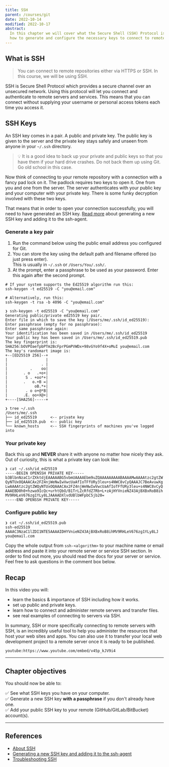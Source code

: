 ```yaml
---
title: SSH
parent: /courses/git
date: 2022-10-14
modified: 2022-10-17
abstract:
  In this chapter we will cover what the Secure Shell (SSH) Protocol is and
  how to generate and configure the necessary keys to connect to remote servers.
---
```


## What is SSH

> You can connect to remote repositories either via HTTPS or SSH.
> In this course, we will be using SSH.

SSH is Secure Shell Protocol which provides a secure channel over an unsecured network.
Using this protocol will let you connect and authenticate to remote servers and services.
This means that you can connect without supplying your username or personal access tokens
each time you access it.

## SSH Keys

An SSH key comes in a pair. A public and private key. The public key is given to the server
and the private key stays safely and unseen from anyone in your `~/.ssh` directory.

> :bulb: It is a good idea to back up your private and public keys so that you have them if your hard drive crashes.
> Do not back them up using Git. Go old school in this case.

Now think of connecting to your remote repository with a connection with a fancy pad lock on it.
The padlock requires two keys to open it. One from you and one from the server. The server authenticates
with your public key and your computer with your private key. There is some funky decryption involved
with these two keys.

That means that in order to open your connection successfully, you will need to have generated an SSH key.
[Read more][generate-key-ssh] about generating a new SSH key and adding it to the ssh-agent.

### Generate a key pair

1. Run the command below using the public email address you configured for Git.
1. You can store the key using the default path and filename offered (so just press enter).\
   This is usually in `~/.ssh` or `/Users/You/.ssh/`.
1. At the prompt, enter a passphrase to be used as your password.
   Enter this again after the second prompt.

```bash:title=terminal
# If your system supports the Ed25519 algorithm run this:
ssh-keygen -t ed25519 -C "you@email.com"

# Alternatively, run this:
ssh-keygen -t rsa -b 4096 -C "you@email.com"
```

```bash:title=terminal
❯ ssh-keygen -t ed25519 -C "you@email.com"
Generating public/private ed25519 key pair.
Enter file in which to save the key (/Users/me/.ssh/id_ed25519):
Enter passphrase (empty for no passphrase):
Enter same passphrase again:
Your identification has been saved in /Users/me/.ssh/id_ed25519
Your public key has been saved in /Users/me/.ssh/id_ed25519.pub
The key fingerprint is:
SHA256:bOVPOaefpbPTm2BcFprPGmPVWDx+98vGYo9f4X+oMuI you@email.com
The key's randomart image is:
+--[ED25519 256]--+
|                 |
|               . |
|          .    oo|
|       . o   .+o+|
|        S . +oo*+|
|       .   o.+B =|
|            oB.*+|
|        . o o+@*B|
|       .E. oo+X@+|
+----[SHA256]-----+
```

```bash:title=terminal
❯ tree ~/.ssh
/Users/me/.ssh
├── id_ed25519      <-- private key
├── id_ed25519.pub  <-- public key
└── known_hosts     <-- SSH fingerprints of machines you've logged into
```

### Your private key

Back this up and **NEVER** share it with anyone no matter how nicely they ask.
Out of curiosity, this is what a private key can look like:

```bash:title=terminal
❯ cat ~/.ssh/id_ed25519
-----BEGIN OPENSSH PRIVATE KEY-----
b3BlbnNzaC1rZXktdjEAAAAABG5vbmUAAAAEbm9uZQAAAAAAAAABAAAAMwAAAAtzc2gtZW
QyNTUxOQAAACAx2FZ4njWeNwIwVwcUaAfIoTFfURy3leu+s4NWC8vCyQAAAJC7BeAvuwXg
LwAAAAtzc2gtZWQyNTUxOQAAACAx2FZ4njWeNwIwVwcUaAfIoTFfURy3leu+s4NWC8vCyQ
AAAEBD0h0+hzwa9IcQc+urhtQbO/B1TrLZcRfdZ7Rb+L+zAjHYVnieNZ43AjBXBxRoB8ih
MV9RHLeV676zg1YLy8LJAAAADXlvdUBlbWFpbC5jb20=
-----END OPENSSH PRIVATE KEY-----
```

### Configure public key

```bash:title=terminal
❯ cat ~/.ssh/id_ed25519.pub
ssh-ed25519 AAAAC3NzaC1lZDI1NTE5AAAAIDHYVnieNZ43AjBXBxRoB8ihMV9RHLeV676zg1YLy8LJ you@email.com
```

Copy the whole output from `ssh-<algorithm>` to your machine name or email address and paste it into your remote server
or service SSH section. In order to find out more, you should read the docs for your server or service.
Feel free to ask questions in the comment box below.

## Recap

In this video you will:

- learn the basics & importance of SSH including how it works.
- set up public and private keys.
- learn how to connect and administer remote servers and transfer files.
- see real examples of connecting to servers via SSH.

In summary, SSH or more specifically connecting to remote servers with SSH, is an incredibly useful tool to help you administer
the resources that host your web sites and apps.
You can also use it to transfer your local web development project to a remote server once it is ready to be published.

`youtube:https://www.youtube.com/embed/v45p_kJV9i4`

---

## Chapter objectives

You should now be able to:

:white_check_mark: See what SSH keys you have on your computer.\
:white_check_mark: Generate a new SSH key **with a passphrase** if you don't already have one.\
:white_check_mark: Add your public SSH key to your remote (GitHub/GitLab/BitBucket) account(s).

---

## References

- [About SSH][about-ssh]
- [Generating a new SSH key and adding it to the ssh-agent][generate-key-ssh]
- [Troubleshooting SSH][troubleshooting-ssh]

[about-ssh]: https://docs.github.com/authentication/connecting-to-github-with-ssh/about-ssh
[generate-key-ssh]: https://docs.github.com/authentication/connecting-to-github-with-ssh/generating-a-new-ssh-key-and-adding-it-to-the-ssh-agent
[troubleshooting-ssh]: https://docs.github.com/authentication/troubleshooting-ssh
